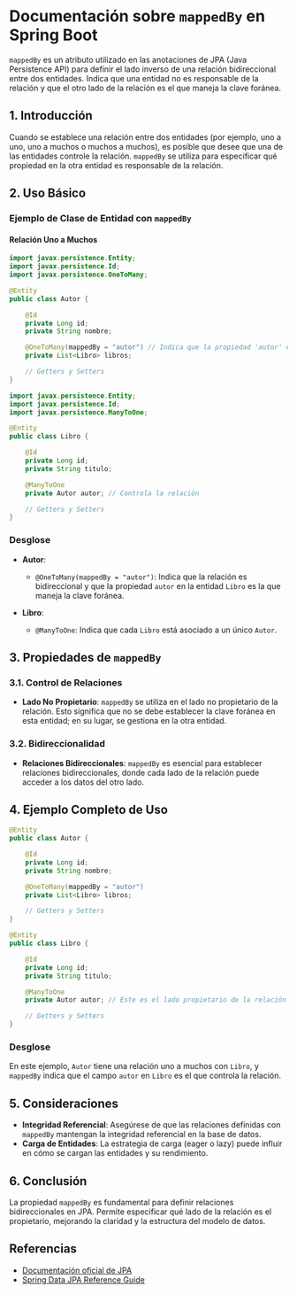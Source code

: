 # Documentación sobre `mappedBy` en Spring Boot

`mappedBy` es un atributo utilizado en las anotaciones de JPA (Java Persistence API) para definir el lado inverso de una relación bidireccional entre dos entidades. Indica que una entidad no es responsable de la relación y que el otro lado de la relación es el que maneja la clave foránea.

## 1. Introducción

Cuando se establece una relación entre dos entidades (por ejemplo, uno a uno, uno a muchos o muchos a muchos), es posible que desee que una de las entidades controle la relación. `mappedBy` se utiliza para especificar qué propiedad en la otra entidad es responsable de la relación.

## 2. Uso Básico

### Ejemplo de Clase de Entidad con `mappedBy`

#### Relación Uno a Muchos

```java
import javax.persistence.Entity;
import javax.persistence.Id;
import javax.persistence.OneToMany;

@Entity
public class Autor {

    @Id
    private Long id;
    private String nombre;

    @OneToMany(mappedBy = "autor") // Indica que la propiedad 'autor' en 'Libro' es la que controla la relación
    private List<Libro> libros;

    // Getters y Setters
}
```

```java
import javax.persistence.Entity;
import javax.persistence.Id;
import javax.persistence.ManyToOne;

@Entity
public class Libro {

    @Id
    private Long id;
    private String titulo;

    @ManyToOne
    private Autor autor; // Controla la relación

    // Getters y Setters
}
```

### Desglose

- **Autor**:
  - `@OneToMany(mappedBy = "autor")`: Indica que la relación es bidireccional y que la propiedad `autor` en la entidad `Libro` es la que maneja la clave foránea.

- **Libro**:
  - `@ManyToOne`: Indica que cada `Libro` está asociado a un único `Autor`.

## 3. Propiedades de `mappedBy`

### 3.1. Control de Relaciones

- **Lado No Propietario**: `mappedBy` se utiliza en el lado no propietario de la relación. Esto significa que no se debe establecer la clave foránea en esta entidad; en su lugar, se gestiona en la otra entidad.

### 3.2. Bidireccionalidad

- **Relaciones Bidireccionales**: `mappedBy` es esencial para establecer relaciones bidireccionales, donde cada lado de la relación puede acceder a los datos del otro lado.

## 4. Ejemplo Completo de Uso

```java
@Entity
public class Autor {

    @Id
    private Long id;
    private String nombre;

    @OneToMany(mappedBy = "autor")
    private List<Libro> libros;

    // Getters y Setters
}

@Entity
public class Libro {

    @Id
    private Long id;
    private String titulo;

    @ManyToOne
    private Autor autor; // Este es el lado propietario de la relación

    // Getters y Setters
}
```

### Desglose

En este ejemplo, `Autor` tiene una relación uno a muchos con `Libro`, y `mappedBy` indica que el campo `autor` en `Libro` es el que controla la relación.

## 5. Consideraciones

- **Integridad Referencial**: Asegúrese de que las relaciones definidas con `mappedBy` mantengan la integridad referencial en la base de datos.
- **Carga de Entidades**: La estrategia de carga (eager o lazy) puede influir en cómo se cargan las entidades y su rendimiento.

## 6. Conclusión

La propiedad `mappedBy` es fundamental para definir relaciones bidireccionales en JPA. Permite especificar qué lado de la relación es el propietario, mejorando la claridad y la estructura del modelo de datos.

## Referencias

- [Documentación oficial de JPA](https://docs.oracle.com/javaee/7/api/javax/persistence/OneToMany.html)
- [Spring Data JPA Reference Guide](https://docs.spring.io/spring-data/jpa/docs/current/reference/html/)
